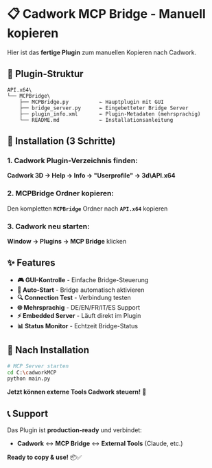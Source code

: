 # 📋 Cadwork MCP Bridge - Manuell kopieren

Hier ist das **fertige Plugin** zum manuellen Kopieren nach Cadwork.

## 📁 Plugin-Struktur
```
API.x64\
└── MCPBridge\
    ├── MCPBridge.py          ← Hauptplugin mit GUI
    ├── bridge_server.py      ← Eingebetteter Bridge Server
    ├── plugin_info.xml       ← Plugin-Metadaten (mehrsprachig)
    └── README.md             ← Installationsanleitung
```

## 🎯 Installation (3 Schritte)

### 1. Cadwork Plugin-Verzeichnis finden:
**Cadwork 3D → Help → Info → "Userprofile" → 3d\API.x64**

### 2. MCPBridge Ordner kopieren:
Den kompletten **`MCPBridge`** Ordner nach **`API.x64`** kopieren

### 3. Cadwork neu starten:
**Window → Plugins → MCP Bridge** klicken

## ✨ Features

- **🎮 GUI-Kontrolle** - Einfache Bridge-Steuerung
- **🔄 Auto-Start** - Bridge automatisch aktivieren  
- **🔍 Connection Test** - Verbindung testen
- **🌐 Mehrsprachig** - DE/EN/FR/IT/ES Support
- **⚡ Embedded Server** - Läuft direkt im Plugin
- **📊 Status Monitor** - Echtzeit Bridge-Status

## 🚀 Nach Installation

```bash
# MCP Server starten
cd C:\cadworkMCP
python main.py
```

**Jetzt können externe Tools Cadwork steuern!** 🎉

## 📞 Support

Das Plugin ist **production-ready** und verbindet:
- **Cadwork** ↔ **MCP Bridge** ↔ **External Tools** (Claude, etc.)

**Ready to copy & use!** 📦✅
